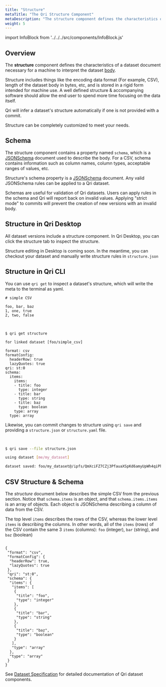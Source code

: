 ```yaml
---
title: "Structure"
metaTitle: "The Qri Structure Component"
metaDescription: "The structure component defines the characteristics of a dataset document necessary for a machine to interpret the dataset body"
weight: 5
---
```


import InfoBlock from '../../../src/components/InfoBlock.js'


## Overview

The __structure__ component defines the characteristics of a dataset document necessary for a machine to interpret the dataset [body](/docs/dataset-components/body).

Structure includes things like the encoding data format (For example, CSV), length of the dataset body in bytes, etc, and is stored in a rigid form intended for machine use. A well defined structure & accompanying software should allow the end user to spend more time focusing on the data itself.

<InfoBlock>
  Qri will infer a dataset's structure automatically if one is not provided with a commit.
</InfoBlock>

Structure can be completely customized to meet your needs.  

## Schema

The structure component contains a property named `schema`, which is a [JSONSchema](https://json-schema.org/) document used to describe the body.  For a CSV, schema contains information such as column names, column types, acceptable ranges of values, etc.  

<InfoBlock>
  Structure's schema property is a <a href='https://json-schema.org/'>JSONSchema</a> document.  Any valid JSONSchema rules can be applied to a Qri dataset.
</InfoBlock>

Schemas are useful for validation of Qri datasets.  Users can apply rules in the schema and Qri will report back on invalid values.  Applying "strict mode" to commits will prevent the creation of new versions with an invalid body.

## Structure in Qri Desktop

All dataset versions include a structure component.  In Qri Desktop, you can click the structure tab to inspect the structure.

Structure editing in Desktop is coming soon.  In the meantime, you can checkout your dataset and manually write structure rules in `structure.json`

## Structure in Qri CLI

You can use `qri get` to inspect a dataset's structure, which will write the meta to the terminal as yaml.

```
# simple CSV

foo, bar, baz
1, one, true
2, two, false
```

<br/>

```
$ qri get structure

for linked dataset [foo/simple_csv]

format: csv
formatConfig:
  headerRow: true
  lazyQuotes: true
qri: st:0
schema:
  items:
    items:
    - title: foo
      type: integer
    - title: bar
      type: string
    - title: baz
      type: boolean
    type: array
  type: array

```

Likewise, you can commit changes to structure using `qri save` and providing a `structure.json` or `structure.yaml` file.

<br />

```bash
$ qri save --file structure.json

using dataset [me/my_dataset]

dataset saved: foo/my_dataset@/ipfs/QmXciFZ7CZj3PfauaXSpKd6amyUpWh4qiPhPGywFbzjhWa
```

## CSV Structure & Schema

The _structure_ document below describes the simple CSV from the previous section.  Notice that `schema.items` is an object, and that `schema.items.items` is an array of objects. Each object is JSONSchema describing a column of data from the CSV.

The top level `items` describes the rows of the CSV, whereas the lower level `items` is describing the columns.  In other words, all of the `items` (rows) of the CSV contain the same 3 `items` (columns): `foo` (integer), `bar` (string), and `baz` (boolean)

```

{
 "format": "csv",
 "formatConfig": {
  "headerRow": true,
  "lazyQuotes": true
 },
 "qri": "st:0",
 "schema": {
  "items": {
   "items": [
    {
     "title": "foo",
     "type": "integer"
    },
    {
     "title": "bar",
     "type": "string"
    },
    {
     "title": "baz",
     "type": "boolean"
    }
   ],
   "type": "array"
  },
  "type": "array"
 }
}
```



<InfoBlock>
  See <a href="/docs/reference/dataset-specification/">Dataset Specification</a> for detailed documentation of Qri dataset components.
</InfoBlock>
